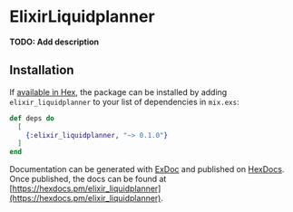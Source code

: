 # ElixirLiquidplanner

**TODO: Add description**

## Installation

If [available in Hex](https://hex.pm/docs/publish), the package can be installed
by adding `elixir_liquidplanner` to your list of dependencies in `mix.exs`:

```elixir
def deps do
  [
    {:elixir_liquidplanner, "~> 0.1.0"}
  ]
end
```

Documentation can be generated with [ExDoc](https://github.com/elixir-lang/ex_doc)
and published on [HexDocs](https://hexdocs.pm). Once published, the docs can
be found at [https://hexdocs.pm/elixir_liquidplanner](https://hexdocs.pm/elixir_liquidplanner).

